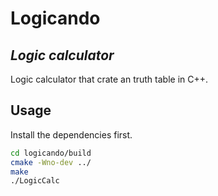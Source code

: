 # Logicando
## _Logic calculator_
Logic calculator that crate an truth table in C++.

## Usage
Install the dependencies first.

```sh
cd logicando/build
cmake -Wno-dev ../
make
./LogicCalc
```
